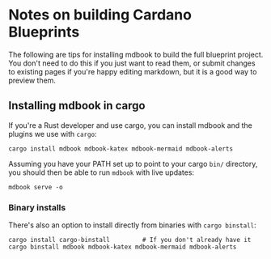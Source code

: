 # Notes on building Cardano Blueprints

The following are tips for installing mdbook to build the full blueprint
project.  You don't need to do this if you just want to read them, or submit
changes to existing pages if you're happy editing markdown, but it is a good
way to preview them.

## Installing mdbook in cargo

If you're a Rust developer and use cargo, you can install mdbook and the
plugins we use with `cargo`:

```shell
cargo install mdbook mdbook-katex mdbook-mermaid mdbook-alerts
```

Assuming you have your PATH set up to point to your cargo `bin/` directory,
you should then be able to run `mdbook` with live updates:

```shell
mdbook serve -o
```

### Binary installs

There's also an option to install directly from binaries with `cargo binstall`:

```shell
cargo install cargo-binstall         # If you don't already have it
cargo binstall mdbook mdbook-katex mdbook-mermaid mdbook-alerts
```

